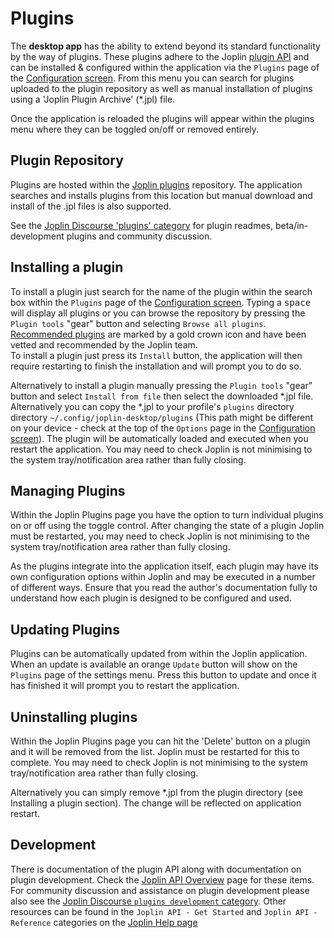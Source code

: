 # Plugins

The **desktop app** has the ability to extend beyond its standard functionality by the way of plugins. These plugins adhere to the Joplin [plugin API](https://joplinapp.org/api/references/plugin_api/classes/joplin.html) and can be installed & configured within the application via the `Plugins` page of the [Configuration screen](https://github.com/laurent22/joplin/blob/dev/readme/config_screen.md). From this menu you can search for plugins uploaded to the plugin repository as well as manual installation of plugins using a 'Joplin Plugin Archive' (*.jpl) file.

Once the application is reloaded the plugins will appear within the plugins menu where they can be toggled on/off or removed entirely.

## Plugin Repository

Plugins are hosted within the [Joplin plugins](https://github.com/joplin/plugins) repository. The application searches and installs plugins from this location but manual download and install of the .jpl files is also supported.

See the [Joplin Discourse 'plugins' category](https://discourse.joplinapp.org/c/plugins/18) for plugin readmes, beta/in-development plugins and community discussion.

## Installing a plugin

To install a plugin just search for the name of the plugin within the search box within the `Plugins` page of the [Configuration screen](https://github.com/laurent22/joplin/blob/dev/readme/config_screen.md). Typing a <kbd>space</kbd> will display all plugins or you can browse the repository by pressing the `Plugin tools` "gear" button and selecting `Browse all plugins`.  
[Recommended plugins](https://github.com/joplin/plugins/blob/master/readme/recommended.md#recommended-plugins) are marked by a gold crown icon and have been vetted and recommended by the Joplin team.  
To install a plugin just press its `Install` button, the application will then require restarting to finish the installation and will prompt you to do so.  

Alternatively to install a plugin manually pressing the `Plugin tools` "gear" button and select `Install from file` then select the downloaded *.jpl file. Alternatively you can copy the *.jpl to your profile's `plugins` directory directory `~/.config/joplin-desktop/plugins` (This path might be different on your device - check at the top of the `Options` page in the [Configuration screen](https://github.com/laurent22/joplin/blob/dev/readme/config_screen.md)). The plugin will be automatically loaded and executed when you restart the application. You may need to check Joplin is not minimising to the system tray/notification area rather than fully closing.

## Managing Plugins

Within the Joplin Plugins page you have the option to turn individual plugins on or off using the toggle control. After changing the state of a plugin Joplin must be restarted, you may need to check Joplin is not minimising to the system tray/notification area rather than fully closing.

As the plugins integrate into the application itself, each plugin may have its own configuration options within Joplin and may be executed in a number of different ways. Ensure that you read the author's documentation fully to understand how each plugin is designed to be configured and used.

## Updating Plugins

Plugins can be automatically updated from within the Joplin application. When an update is available an orange `Update` button will show on the `Plugins` page of the settings menu. Press this button to update and once it has finished it will prompt you to restart the application.

## Uninstalling plugins

Within the Joplin Plugins page you can hit the 'Delete' button on a plugin and it will be removed from the list. Joplin must be restarted for this to complete. You may need to check Joplin is not minimising to the system tray/notification area rather than fully closing.

Alternatively you can simply remove *.jpl from the plugin directory (see Installing a plugin section). The change will be reflected on application restart.

## Development

There is documentation of the plugin API along with documentation on plugin development. Check the [Joplin API Overview](https://github.com/laurent22/joplin/blob/dev/readme/api/overview.md) page for these items.
For community discussion and assistance on plugin development please also see the [Joplin Discourse `plugins development` category](https://discourse.joplinapp.org/c/development/plugins/19).
Other resources can be found in the `Joplin API - Get Started` and `Joplin API - Reference` categories on the [Joplin Help page](https://joplinapp.org/help/)
